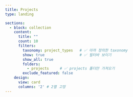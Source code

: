 ```yaml
---
title: Projects
type: landing

sections:
  - block: collection
    content:
      title: ""
      count: 10
      filters:
        taxonomy: project_types   # ✅ 아까 정의한 taxonomy
        show: true                # ✅ 필터바 보이기
        show_all: true
        folders:
          - projects     # ✅ projects 폴더만 가져오기
        exclude_featured: false
    design:
      view: card
      columns: '2' # 2열 고정
---
```

